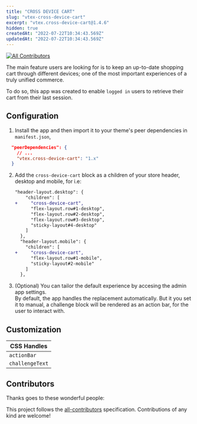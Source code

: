 ```yaml
---
title: "CROSS DEVICE CART"
slug: "vtex-cross-device-cart"
excerpt: "vtex.cross-device-cart@1.4.6"
hidden: true
createdAt: "2022-07-22T10:34:43.569Z"
updatedAt: "2022-07-22T10:34:43.569Z"
---
```

<!-- DOCS-IGNORE:start -->
<!-- ALL-CONTRIBUTORS-BADGE:START - Do not remove or modify this section -->

[![All Contributors](https://img.shields.io/badge/all_contributors-2-orange.svg?style=flat-square)](#contributors-)

<!-- ALL-CONTRIBUTORS-BADGE:END -->
<!-- DOCS-IGNORE:end -->

The main feature users are looking for is to keep an up-to-date shopping cart through different devices; one of the most important experiences of a truly unified commerce.

To do so, this app was created to enable `logged in` users to retrieve their cart from their last session.

## Configuration

1.  Install the app and then import it to your theme's peer dependencies in `manifest.json`,

```json
  "peerDependencies": {
    // ...
    "vtex.cross-device-cart": "1.x"
  }
```

2. Add the `cross-device-cart` block as a children of your store header, desktop and mobile, for i.e:

   ```diff
   "header-layout.desktop": {
       "children": [
   +     "cross-device-cart",
         "flex-layout.row#1-desktop",
         "flex-layout.row#2-desktop",
         "flex-layout.row#3-desktop",
         "sticky-layout#4-desktop"
       ]
     },
     "header-layout.mobile": {
       "children": [
   +     "cross-device-cart",
         "flex-layout.row#1-mobile",
         "sticky-layout#2-mobile"
       ]
     },
   ```

3. (Optional) You can tailor the default experience by accesing the admin app settings.  
   By default, the app handles the replacement automatically. But it you set it to manual, a challenge block will be rendered as an action bar, for the user to interact with.

## Customization

| CSS Handles     |
| --------------- |
| `actionBar`     |
| `challengeText` |

<!-- DOCS-IGNORE:start -->

## Contributors

Thanks goes to these wonderful people:

<!-- ALL-CONTRIBUTORS-LIST:START - Do not remove or modify this section -->
<!-- prettier-ignore-start -->
<!-- markdownlint-disable -->
<!-- markdownlint-enable -->
<!-- prettier-ignore-end -->

<!-- ALL-CONTRIBUTORS-LIST:END -->

This project follows the [all-contributors](https://github.com/all-contributors/all-contributors) specification. Contributions of any kind are welcome!

<!-- DOCS-IGNORE:end -->